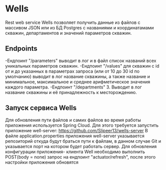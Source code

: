 # Wells
Rest web service Wells позволяет получить данные из файлов с массивом JSON или из БД Postgres с названиями и координатамами скважин,
департаментов и значений параметров скважин. 

## Endpoints 
-Ендпоинт "/parameters" выводит в лог и в файл список названий всех уникальных параметров скважин.
-Ендпоинт "/values" для скважин с id от и до указанных в параметрах запроса (или от 10 до 30 id по умолчанию) выводит в лог название скважины, 
а также название и минимальное, максимальное и среднее арифметическое значения каждого параметра.
-Ендпоинт "/departments" 3.	Выводит в лог название скважины и её принадлежность к месторождению.

## Запуск сервиса Wells
Для обновления пути файлов и самих файлов во время работы приложения используется Spring Cloud.
Для этого требуется запустить приложение well-server: https://github.com/Slipeer13/wells-server
В файле application.properties приложения well-server указывается репозиторий откуда будут браться пути к файлам, в данном случае Git и указывается порт на котором
будет работать сервер.
Для обновления конфигурации приложения- клиента Well необходимо выполнить POST(body = none) запрос на ендпоинт "actuator/refresh", 
после этого настройки приложения обновятся 
